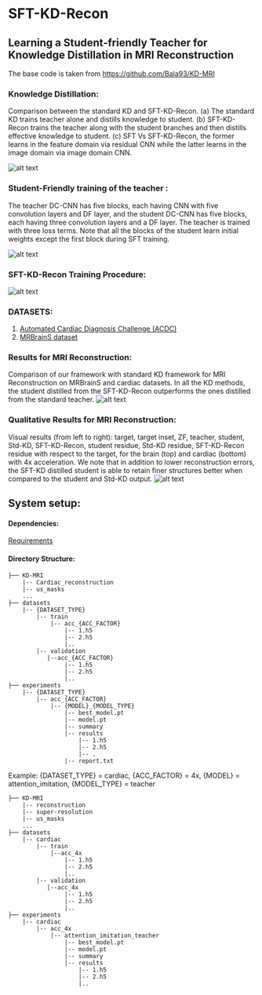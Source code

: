 # SFT-KD-Recon
## Learning a Student-friendly Teacher for Knowledge Distillation in MRI Reconstruction
The base code is taken from https://github.com/Bala93/KD-MRI


### Knowledge Distillation:

Comparison between the standard KD and SFT-KD-Recon. (a) The standard KD trains teacher alone and distills knowledge to student. (b) SFT-KD-Recon trains the
teacher along with the student branches and then distills effective knowledge to student. (c) SFT Vs SFT-KD-Recon, the former learns in the feature domain via residual CNN while the latter learns in the image domain via image domain CNN.

![alt text](https://github.com/GayathriMatcha/SFTN-KD-Recon/blob/main/Images/sft_overview.png?raw=true)

### Student-Friendly training of the teacher :

The teacher DC-CNN has five blocks, each having CNN with five convolution layers and DF layer, and the student DC-CNN has five blocks, each having three convolution layers and a DF layer. The teacher is trained with three loss terms. Note that all the blocks of the student learn initial weights except the first block during SFT training.

![alt text](https://github.com/GayathriMatcha/SFTN-KD-Recon/blob/main/Images/SFT_teacher.png?raw=true)

### SFT-KD-Recon Training Procedure:

![alt text](https://github.com/GayathriMatcha/SFTN-KD-Recon/blob/main/Images/algorithm.png?raw=true)


### DATASETS:
1. [Automated Cardiac Diagnosis Challenge (ACDC)](https://ieeexplore.ieee.org/document/8360453)
2. [MRBrainS dataset](https://www.hindawi.com/journals/cin/2015/813696/)

### Results for MRI Reconstruction: 
Comparison of our framework with standard KD framework for MRI Reconstruction on MRBrainS and cardiac datasets. In all the KD methods, the student distilled from the SFT-KD-Recon outperforms the ones distilled from the standard teacher.
![alt text](https://github.com/GayathriMatcha/SFTN-KD-Recon/blob/main/Images/results.png?raw=true)

### Qualitative Results for MRI Reconstruction:
Visual results (from left to right): target, target inset, ZF, teacher, student, Std-KD, SFT-KD-Recon, student residue, Std-KD residue, SFT-KD-Recon residue with respect to the target, for the brain (top) and cardiac (bottom) with 4x acceleration. We note that in addition to lower reconstruction errors, the SFT-KD distilled student is able to retain finer structures better when compared to the student and Std-KD output.
![alt text](https://github.com/GayathriMatcha/SFTN-KD-Recon/blob/main/Images/Quant_result.png?raw=true)

## System setup:
#### Dependencies:
[Requirements](https://github.com/GayathriMatcha/SFT-KD-Recon/blob/main/requirements.txt)

#### Directory Structure:
```
├── KD-MRI
    |-- Cardiac_reconstruction
    |-- us_masks
    ...
├── datasets
    |-- {DATASET_TYPE}
        |-- train
            |-- acc_{ACC_FACTOR}
                |-- 1.h5
                |-- 2.h5
                |..
        |-- validation
           |--acc_{ACC_FACTOR}
                |-- 1.h5
                |-- 2.h5
                |..
├── experiments
    |-- {DATASET_TYPE}
        |-- acc_{ACC_FACTOR}
            |-- {MODEL}_{MODEL_TYPE}
                |-- best_model.pt
                |-- model.pt
                |-- summary
                |-- results
                    |-- 1.h5
                    |-- 2.h5
                    |-- .
                |-- report.txt
```

Example: {DATASET_TYPE} = cardiac, {ACC_FACTOR} = 4x, {MODEL} = attention_imitation, {MODEL_TYPE} = teacher
```
├── KD-MRI
    |-- reconstruction
    |-- super-resolution
    |-- us_masks
    ...
├── datasets
    |-- cardiac
        |-- train
            |--acc_4x
                |-- 1.h5
                |-- 2.h5
                |..
        |-- validation
           |--acc_4x
                |-- 1.h5
                |-- 2.h5
                |..
├── experiments
    |-- cardiac
        |-- acc_4x
            |-- attention_imitation_teacher
                |-- best_model.pt
                |-- model.pt
                |-- summary
                |-- results
                    |-- 1.h5
                    |-- 2.h5
                    |..
```


